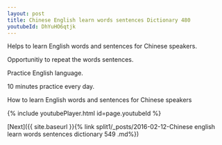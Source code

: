 ```yaml
---
layout: post
title: Chinese English learn words sentences Dictionary 480 
youtubeId: DhYuHO6qtjk
---
```

 
 
Helps to learn English words and sentences for Chinese speakers.

Opportunitiy to repeat the words sentences. 

Practice English language. 
 
10 minutes practice every day. 
 
How to learn English words and sentences for Chinese speakers 
 
{% include youtubePlayer.html id=page.youtubeId %}
 
 
[Next]({{ site.baseurl }}{% link  split1/_posts/2016-02-12-Chinese english learn words sentences dictionary 549 .md%})
 
